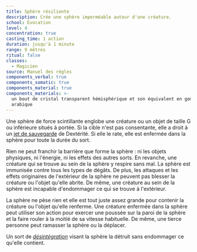 ```yaml
---
title: Sphère résiliente
description: Crée une sphère imperméable autour d'une créature.
school: Évocation
level: 4
concentration: true
casting_time: 1 action
duration: jusqu'à 1 minute
range: 9 mètres
ritual: false
classes:
  - Magicien
source: Manuel des règles
components_verbal: true
components_somatic: true
components_material: true
components_materials: >-
  un bout de cristal transparent hémisphérique et son équivalent en gomme
  arabique
---
```

Une sphère de force scintillante englobe une créature ou un objet de taille G ou inférieure situés à portée. Si la cible n'est pas consentante, elle a droit à un [jet de sauvegarde](/utiliser-les-caracteristiques/#jets-de-sauvegarde) de Dextérité. Si elle le rate, elle est enfermée dans la sphère pour toute la durée du sort.

Rien ne peut franchir la barrière que forme la sphère : ni les objets physiques, ni l'énergie, ni les effets des autres sorts. En revanche, une créature qui se trouve au sein de la sphère y respire sans mal. La sphère est immunisée contre tous les types de dégâts. De plus, les attaques et les effets originaires de l'extérieur de la sphère ne peuvent pas blesser la créature ou l'objet qu'elle abrite. De même, une créature au sein de la sphère est incapable d'endommager ce qui se trouve à l'extérieur.

La sphère ne pèse rien et elle est tout juste assez grande pour contenir la créature ou l'objet qu'elle renferme. Une créature enfermée dans la sphère peut utiliser son action pour exercer une poussée sur la paroi de la sphère et la faire rouler à la moitié de sa vitesse habituelle. De même, une tierce personne peut ramasser la sphère ou la déplacer.

Un sort de [_désintégration_](/grimoire/desintegration/) visant la sphère la détruit sans endommager ce qu'elle contient.
